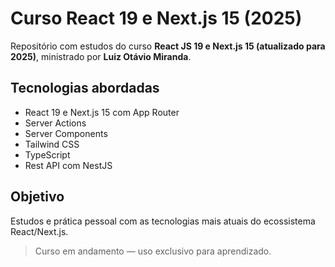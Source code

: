 # Curso React 19 e Next.js 15 (2025)

Repositório com estudos do curso **React JS 19 e Next.js 15 (atualizado para 2025)**, ministrado por **Luiz Otávio Miranda**.

## Tecnologias abordadas

- React 19 e Next.js 15 com App Router
- Server Actions
- Server Components
- Tailwind CSS
- TypeScript
- Rest API com NestJS

## Objetivo

Estudos e prática pessoal com as tecnologias mais atuais do ecossistema React/Next.js.

> Curso em andamento — uso exclusivo para aprendizado.
